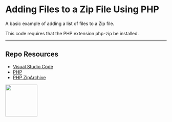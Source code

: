 # Adding Files to a Zip File Using PHP

A basic example of adding a list of files to a Zip file. 

This code requires that the PHP extension php-zip be installed. 

***

## Repo Resources

* [Visual Studio Code](https://code.visualstudio.com/)
* [PHP](https://www.php.net/)
* [PHP ZipArchive](https://www.php.net/manual/en/zip.examples.php)

<a href="https://codeadam.ca">
<img src="https://codeadam.ca/images/code-block.png" width="100">
</a>
